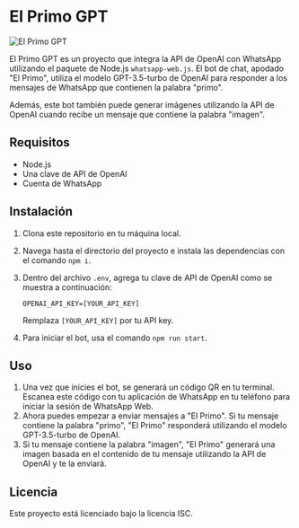 # El Primo GPT

![El Primo GPT](https://res.cloudinary.com/douvery/image/upload/v1683834703/w3kga4tuithp2li3axux.png)

El Primo GPT es un proyecto que integra la API de OpenAI con WhatsApp utilizando el paquete de Node.js `whatsapp-web.js`. El bot de chat, apodado "El Primo", utiliza el modelo GPT-3.5-turbo de OpenAI para responder a los mensajes de WhatsApp que contienen la palabra "primo".

Además, este bot también puede generar imágenes utilizando la API de OpenAI cuando recibe un mensaje que contiene la palabra "imagen".

## Requisitos

- Node.js
- Una clave de API de OpenAI
- Cuenta de WhatsApp

## Instalación

1. Clona este repositorio en tu máquina local.
2. Navega hasta el directorio del proyecto e instala las dependencias con el comando `npm i`.
3. Dentro del archivo `.env`, agrega tu clave de API de OpenAI como se muestra a continuación:

   ```
   OPENAI_API_KEY=[YOUR_API_KEY]
   ```

   Remplaza `[YOUR_API_KEY]` por tu API key.

4. Para iniciar el bot, usa el comando `npm run start`.

## Uso

1. Una vez que inicies el bot, se generará un código QR en tu terminal. Escanea este código con tu aplicación de WhatsApp en tu teléfono para iniciar la sesión de WhatsApp Web.
2. Ahora puedes empezar a enviar mensajes a "El Primo". Si tu mensaje contiene la palabra "primo", "El Primo" responderá utilizando el modelo GPT-3.5-turbo de OpenAI.
3. Si tu mensaje contiene la palabra "imagen", "El Primo" generará una imagen basada en el contenido de tu mensaje utilizando la API de OpenAI y te la enviará.

## Licencia

Este proyecto está licenciado bajo la licencia ISC.
